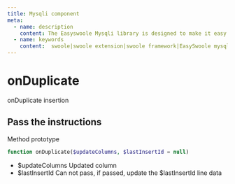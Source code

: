 ```yaml
---
title: Mysqli component
meta:
  - name: description
    content: The Easyswoole Mysqli library is designed to make it easy for users to make a database call in an object-oriented form. And provide basic support for advanced usage such as Orm components.
  - name: keywords
    content:  swoole|swoole extension|swoole framework|EasySwoole mysqli|EasySwoole ORM|Swoole mysqli coroutine client|swoole ORM
---
```

# onDuplicate

onDuplicate insertion


## Pass the instructions

Method prototype
```php
function onDuplicate($updateColumns, $lastInsertId = null)
```

- $updateColumns Updated column
- $lastInsertId Can not pass, if passed, update the $lastInsertId line data
